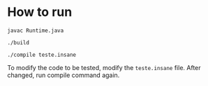 # How to run

```
javac Runtime.java
```

```
./build
```

```
./compile teste.insane
```

To modify the code to be tested, modify the `teste.insane` file. After changed, run compile command again.